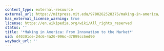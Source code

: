 ```yaml
---
content_type: external-resource
external_url: https://mitpress.mit.edu/9780262528375/making-in-america/
has_external_license_warning: true
license: https://en.wikipedia.org/wiki/All_rights_reserved
status: ''
title: '*Making in America: From Innovation to the Market*'
uid: d40301ce-24c6-4a20-996c-d7099cc6ed90
wayback_url: ''
---
```

